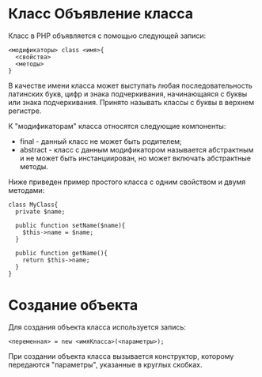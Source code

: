Класс
Объявление класса
=================

Класс в PHP объявляется с помощью следующей записи:

    <модификаторы> class <имя>{
      <свойства>
      <методы>
    }

В качестве имени класса может выступать любая последовательность латинских букв, цифр и знака подчеркивания, начинающаяся с буквы или знака подчеркивания. Принято называть классы с буквы в верхнем регистре.

К "модификаторам" класса относятся следующие компоненты:

* final - данный класс не может быть родителем;
* abstract - класс с данным модификатором называется абстрактным и не может быть инстанциирован, но может включать абстрактные методы.

Ниже приведен пример простого класса с одним свойством и двумя методами:

    class MyClass{
      private $name;
      
      public function setName($name){
        $this->name = $name;
      }
      
      public function getName(){
        return $this->name;
      }
    }

Создание объекта
================

Для создания объекта класса используется запись:

    <переменная> = new <имяКласса>(<параметры>);

При создании объекта класса вызывается конструктор, которому передаются "параметры", указанные в круглых скобках.
